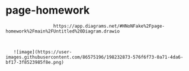 # page-homework
                      https://app.diagrams.net/#HNoNFake%2Fpage-homework%2Fmain%2FUntitled%20Diagram.drawio



       ![image](https://user-images.githubusercontent.com/86575196/198232873-576f6f73-0a71-4da6-bf17-3f8523985f8e.png)

